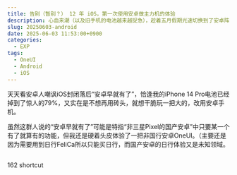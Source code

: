 ```yaml
---
title: 告别（暂别？） 12 年 iOS，第一次使用安卓做主力机的体验
description: 心血来潮（以及旧手机的电池越来越捉急），趁着五月假期光速切换到了安卓阵营。一个月体验下来，总结一下那些新获得的，和告别的特性。
slug: 20250603-android
date: 2025-06-03 11:53:00+0900
categories:
  - EXP
tags:
  - OneUI
  - Android
  - iOS
---
```


天天看安卓人嘲讽iOS封闭落后“安卓早就有了”，恰逢我的iPhone 14 Pro电池已经掉到了惊人的79%，又实在是不想再用砖头，就想干脆玩一把大的，改用安卓手机。

虽然这群人说的“安卓早就有了”可能是特指“非三星Pixel的国产安卓”中只要某一个有了就算有的功能，但我还是硬着头皮体验了一把非国行安卓OneUI。（主要还是因为需要用到日行FeliCa所以只能买日行，而国产安卓的日行体验又是未知领域。

## 
162
shortcut
